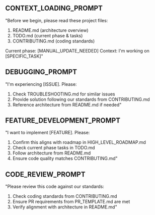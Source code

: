 <!-- prompts.md -->

## CONTEXT_LOADING_PROMPT
"Before we begin, please read these project files:
1. README.md (architecture overview)
2. TODO.md (current phase & tasks)
3. CONTRIBUTING.md (coding standards)

Current phase: [MANUAL_UPDATE_NEEDED]
Context: I'm working on [SPECIFIC_TASK]"

## DEBUGGING_PROMPT
"I'm experiencing [ISSUE]. Please:
1. Check TROUBLESHOOTING.md for similar issues
2. Provide solution following our standards from CONTRIBUTING.md
3. Reference architecture from README.md if needed"

## FEATURE_DEVELOPMENT_PROMPT
"I want to implement [FEATURE]. Please:
1. Confirm this aligns with roadmap in HIGH_LEVEL_ROADMAP.md
2. Check current phase tasks in TODO.md
3. Follow architecture from README.md
4. Ensure code quality matches CONTRIBUTING.md"

## CODE_REVIEW_PROMPT
"Please review this code against our standards:
1. Check coding standards from CONTRIBUTING.md
2. Ensure PR requirements from PR_TEMPLATE.md are met
3. Verify alignment with architecture in README.md"
